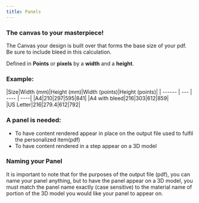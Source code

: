 ```yaml
---
title: Panels
---
```


### The canvas to your masterpiece! 

The Canvas your design is built over that forms the base size of your pdf. Be sure to include bleed in this calculation. 

Defined in **Points** or **pixels** by a **width** and a **height**. 

### Example:
|Size|Width (mm)|Height (mm)|Width (points)|Height (points)|
| ------ | --- | ---- | ----|
|A4|210|297|595|841|
|A4 with bleed|216|303|612|859|  
|US Letter|216|279.4|612|792|

### A panel is needed: 
- To have content rendered appear in place on the output file used to fulfil the personalized item(pdf) 
- To have content rendered in a step appear on a 3D model 

### Naming your Panel
It is important to note that for the purposes of the output file (pdf),  you can name your panel anything,  but to have the panel appear on a 3D model, you must match the panel name exactly (case sensitive) to the material name of portion of the 3D model you would like your panel to appear on. 



